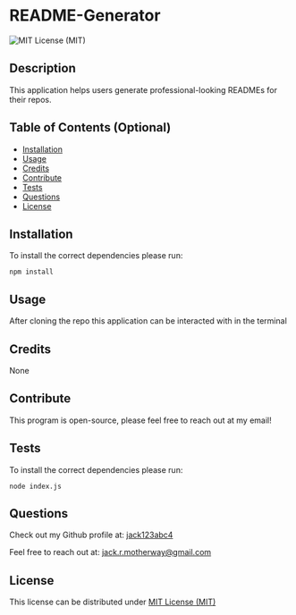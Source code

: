 # README-Generator

   ![MIT License (MIT)](https://img.shields.io/badge/license-MIT-green)

   ## Description
   
   This application helps users generate professional-looking READMEs for their repos.
   
   ## Table of Contents (Optional)
   
   - [Installation](#installation)
   - [Usage](#usage)
   - [Credits](#credits)
   - [Contribute](#contribute)
   - [Tests](#tests)
   - [Questions](#questions)
   - [License](#license)
   
   ## Installation
   
   To install the correct dependencies please run:
   ~~~
   npm install
   ~~~
   
   ## Usage
   
   After cloning the repo this application can be interacted with in the terminal
   
   ## Credits
   
   None
   
   ## Contribute
   
   This program is open-source, please feel free to reach out at my email!
   
   ## Tests

   To install the correct dependencies please run:
   ~~~
   node index.js
   ~~~

   ## Questions

   Check out my Github profile at: [jack123abc4](https://github.com/jack123abc4)

   Feel free to reach out at: [jack.r.motherway@gmail.com](jack.r.motherway@gmail.com)
   
   ## License
  This license can be distributed under [MIT License (MIT)](https://choosealicense.com/licenses/MIT/)
  